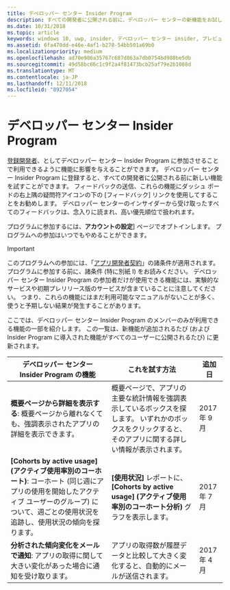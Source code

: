 ```yaml
---
title: デベロッパー センター Insider Program
description: すべての開発者に公開される前に、デベロッパー センターの新機能をお試しになり、ご意見をお聞かせください。
ms.date: 10/31/2018
ms.topic: article
keywords: windows 10, uwp, insider, デベロッパー センター insider, プレビュー機能
ms.assetid: 6fa470dd-e46e-4af1-b278-54bb501a69b0
ms.localizationpriority: medium
ms.openlocfilehash: ad70e986a35767c687d863a7db0754bd980be5db
ms.sourcegitcommit: 49d58bc66c1c9f2a4f81473bcb25af79e2b1088d
ms.translationtype: MT
ms.contentlocale: ja-JP
ms.lasthandoff: 12/11/2018
ms.locfileid: "8927054"
---
```

# <a name="dev-center-insider-program"></a>デベロッパー センター Insider Program

[登録開発者](http://go.microsoft.com/fwlink/?LinkID=615100)、としてデベロッパー センター Insider Program に参加させることで利用できるように機能に影響を与えることができます。 デベロッパー センター Insider Program に登録すると、すべての開発者に公開される前に新しい機能を試すことができます。 フィードバックの送信、これらの機能にダッシュ ボードの右上隅の疑問符アイコンの下の [フィードバック] リンクを使用してすることをお勧めします。 デベロッパー センターのインサイダーから受け取ったすべてのフィードバックは、念入りに読まれ、高い優先順位で扱われます。

プログラムに参加するには、**アカウントの設定**] ページでオプトインします。 プログラムへの参加はいつでもやめることができます。

> [!IMPORTANT]
> このプログラムへの参加には、「[アプリ開発者契約](https://docs.microsoft.com/legal/windows/agreements/app-developer-agreement)」の諸条件が適用されます。 プログラムに参加する前に、諸条件 (特に別紙 I) をお読みください。 デベロッパー センター Insider Program の参加者だけが使用できる機能には、実験的なサービスや初期プレリリース版のサービスが含まていることに注意してください。 つまり、これらの機能にはまだ利用可能なマニュアルがないことが多く、使うと予期しない結果が発生することがあります。

ここでは、デベロッパー センター Insider Program のメンバーのみが利用できる機能の一部を紹介します。 この一覧は、新機能が追加されるたび (および Insider Program に導入された機能がすべてのユーザーに公開されるたび) に更新されます。

| デベロッパー センター Insider Program の機能   | これを試す方法 | 追加日 |
|--------------------------------------|------------------------------------|------------|
|**概要ページから詳細を表示する**: 概要ページから離れなくても、強調表示されたアプリの詳細を表示できます。 | 概要ページで、アプリの主要な統計情報を強調表示しているボックスを探します。 いずれかのボックスをクリックすると、そのアプリに関する詳しい情報が表示されます。 | 2017 年 9 月 |
|**[Cohorts by active usage] (アクティブ使用率別のコーホート)**: コーホート (同じ週にアプリの使用を開始したアクティブ ユーザーのグループ) について、週ごとの使用状況を追跡し、使用状況の傾向を探ります。  | **[使用状況]** レポートに、**[Cohorts by active usage] (アクティブ使用率別のコーホート分析)** グラフを表示します。  |2017 年 7 月|
|**分析された傾向変化をメールで通知**: アプリの取得に関して大きい変化があった場合に通知を受け取ります。 | アプリの取得数が履歴データと比較して大きく変化すると、自動的にメールが送信されます。 |2017 年 4 月|


